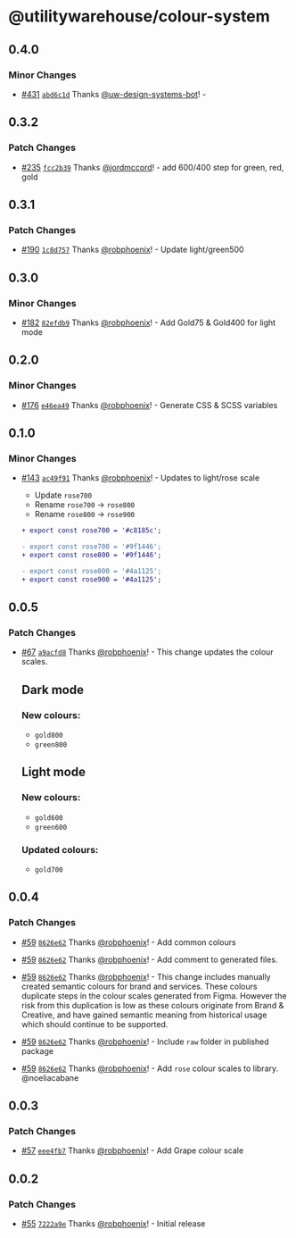 # @utilitywarehouse/colour-system

## 0.4.0

### Minor Changes

- [#431](https://github.com/utilitywarehouse/design-systems/pull/431) [`abd6c1d`](https://github.com/utilitywarehouse/design-systems/commit/abd6c1d6fd45056b05e09e082043d8d922e5b5bb) Thanks [@uw-design-systems-bot](https://github.com/uw-design-systems-bot)! -

## 0.3.2

### Patch Changes

- [#235](https://github.com/utilitywarehouse/design-systems/pull/235) [`fcc2b39`](https://github.com/utilitywarehouse/design-systems/commit/fcc2b39f47035ab0ba550c5fc8ac11a24b9b1f31) Thanks [@jordmccord](https://github.com/jordmccord)! - add 600/400 step for green, red, gold

## 0.3.1

### Patch Changes

- [#190](https://github.com/utilitywarehouse/design-systems/pull/190) [`1c8d757`](https://github.com/utilitywarehouse/design-systems/commit/1c8d7572c1891bd1ec0c4fc2cba04d26333570fc) Thanks [@robphoenix](https://github.com/robphoenix)! - Update light/green500

## 0.3.0

### Minor Changes

- [#182](https://github.com/utilitywarehouse/design-systems/pull/182) [`82efdb9`](https://github.com/utilitywarehouse/design-systems/commit/82efdb98d664805d4bfc3a5f6a5741004e01b8f6) Thanks [@robphoenix](https://github.com/robphoenix)! - Add Gold75 & Gold400 for light mode

## 0.2.0

### Minor Changes

- [#176](https://github.com/utilitywarehouse/design-systems/pull/176) [`e46ea49`](https://github.com/utilitywarehouse/design-systems/commit/e46ea49e84b95653787114ce1b5ab42dd82bfeac) Thanks [@robphoenix](https://github.com/robphoenix)! - Generate CSS & SCSS variables

## 0.1.0

### Minor Changes

- [#143](https://github.com/utilitywarehouse/design-systems/pull/143) [`ac49f91`](https://github.com/utilitywarehouse/design-systems/commit/ac49f91e779cd46344acd7b669200cf98ebcced4) Thanks [@robphoenix](https://github.com/robphoenix)! - Updates to light/rose scale

  - Update `rose700`
  - Rename `rose700` -> `rose800`
  - Rename `rose800` -> `rose900`

  ```diff
  + export const rose700 = '#c8185c';

  - export const rose700 = '#9f1446';
  + export const rose800 = '#9f1446';

  - export const rose800 = '#4a1125';
  + export const rose900 = '#4a1125';
  ```

## 0.0.5

### Patch Changes

- [#67](https://github.com/utilitywarehouse/design-systems/pull/67) [`a9acfd8`](https://github.com/utilitywarehouse/design-systems/commit/a9acfd8e899f21e11eb45178749be94ad6c2349b) Thanks [@robphoenix](https://github.com/robphoenix)! - This change updates the colour scales.

  ## Dark mode

  ### New colours:

  - `gold800`
  - `green800`

  ## Light mode

  ### New colours:

  - `gold600`
  - `green600`

  ### Updated colours:

  - `gold700`

## 0.0.4

### Patch Changes

- [#59](https://github.com/utilitywarehouse/design-systems/pull/59) [`8626e62`](https://github.com/utilitywarehouse/design-systems/commit/8626e627b423659481a59c4c56a2310cdd10bb9f) Thanks [@robphoenix](https://github.com/robphoenix)! - Add common colours

- [#59](https://github.com/utilitywarehouse/design-systems/pull/59) [`8626e62`](https://github.com/utilitywarehouse/design-systems/commit/8626e627b423659481a59c4c56a2310cdd10bb9f) Thanks [@robphoenix](https://github.com/robphoenix)! - Add comment to generated files.

- [#59](https://github.com/utilitywarehouse/design-systems/pull/59) [`8626e62`](https://github.com/utilitywarehouse/design-systems/commit/8626e627b423659481a59c4c56a2310cdd10bb9f) Thanks [@robphoenix](https://github.com/robphoenix)! - This change includes manually created semantic colours for brand and services. These colours duplicate steps in the colour scales generated from Figma. However the risk from this duplication is low as these colours originate from Brand & Creative, and have gained semantic meaning from historical usage which should continue to be supported.

- [#59](https://github.com/utilitywarehouse/design-systems/pull/59) [`8626e62`](https://github.com/utilitywarehouse/design-systems/commit/8626e627b423659481a59c4c56a2310cdd10bb9f) Thanks [@robphoenix](https://github.com/robphoenix)! - Include `raw` folder in published package

- [#59](https://github.com/utilitywarehouse/design-systems/pull/59) [`8626e62`](https://github.com/utilitywarehouse/design-systems/commit/8626e627b423659481a59c4c56a2310cdd10bb9f) Thanks [@robphoenix](https://github.com/robphoenix)! - Add `rose` colour scales to library. @noeliacabane

## 0.0.3

### Patch Changes

- [#57](https://github.com/utilitywarehouse/design-systems/pull/57) [`eee4fb7`](https://github.com/utilitywarehouse/design-systems/commit/eee4fb743cfa077a1a62dbe39a368c3f09289af1) Thanks [@robphoenix](https://github.com/robphoenix)! - Add Grape colour scale

## 0.0.2

### Patch Changes

- [#55](https://github.com/utilitywarehouse/design-systems/pull/55) [`7222a9e`](https://github.com/utilitywarehouse/design-systems/commit/7222a9e4ad9c40d85b5e4024f1b78c7b3e029283) Thanks [@robphoenix](https://github.com/robphoenix)! - Initial release
